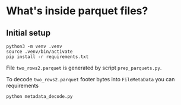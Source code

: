 # What's inside parquet files?

## Initial setup

```
python3 -m venv .venv
source .venv/bin/activate
pip install -r requirements.txt
```

File `two_rows2.parquet` is generated by script `prep_parquets.py`.

To decode `two_rows2.parquet` footer bytes into `FileMetaData` you can requirements

```
python metadata_decode.py
```

